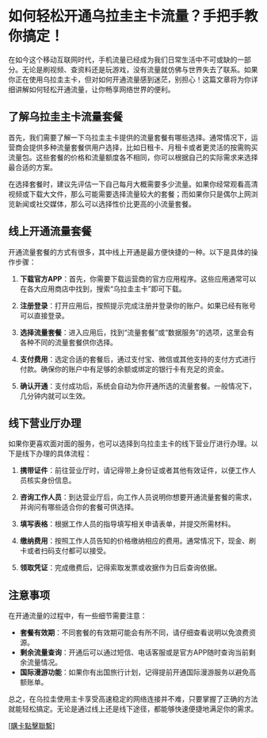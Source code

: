 # 如何轻松开通乌拉圭主卡流量？手把手教你搞定！

在如今这个移动互联网时代，手机流量已经成为我们日常生活中不可或缺的一部分。无论是刷视频、查资料还是玩游戏，没有流量就仿佛与世界失去了联系。如果你正在使用乌拉圭主卡，但对如何开通流量感到迷茫，别担心！这篇文章将为你详细讲解如何轻松开通流量，让你畅享网络世界的便利。

## 了解乌拉圭主卡流量套餐

首先，我们需要了解一下乌拉圭主卡提供的流量套餐有哪些选择。通常情况下，运营商会提供多种流量套餐供用户选择，比如日租卡、月租卡或者更灵活的按需购买流量包。这些套餐的价格和流量额度各不相同，你可以根据自己的实际需求来选择最合适的方案。

在选择套餐时，建议先评估一下自己每月大概需要多少流量。如果你经常观看高清视频或下载大文件，那么可能需要选择流量较大的套餐；而如果你只是偶尔上网浏览新闻或社交媒体，那么可以选择性价比更高的小流量套餐。

## 线上开通流量套餐

开通流量套餐的方式有很多，其中线上开通是最方便快捷的一种。以下是具体的操作步骤：

1. **下载官方APP**：首先，你需要下载运营商的官方应用程序。这些应用通常可以在各大应用商店中找到，搜索“乌拉圭主卡”即可下载。

2. **注册登录**：打开应用后，按照提示完成注册并登录你的账户。如果已经有账号可以直接登录。

3. **选择流量套餐**：进入应用后，找到“流量套餐”或“数据服务”的选项，这里会有各种不同的流量套餐供你选择。

4. **支付费用**：选定合适的套餐后，通过支付宝、微信或其他支持的支付方式进行付款。确保你的账户中有足够的余额或绑定的银行卡有充足的资金。

5. **确认开通**：支付成功后，系统会自动为你开通所选的流量套餐。一般情况下，几分钟内就可以生效。

## 线下营业厅办理

如果你更喜欢面对面的服务，也可以选择到乌拉圭主卡的线下营业厅进行办理。以下是线下办理的具体流程：

1. **携带证件**：前往营业厅时，请记得带上身份证或者其他有效证件，以便工作人员核实身份信息。

2. **咨询工作人员**：到达营业厅后，向工作人员说明你想要开通流量套餐的需求，并询问有哪些适合你的套餐可供选择。

3. **填写表格**：根据工作人员的指导填写相关申请表单，并提交所需材料。

4. **缴纳费用**：按照工作人员告知的价格缴纳相应的费用。通常情况下，现金、刷卡或者扫码支付都可以接受。

5. **领取凭证**：完成缴费后，记得索取发票或收据作为日后查询依据。

## 注意事项

在开通流量的过程中，有一些细节需要注意：

- **套餐有效期**：不同套餐的有效期可能会有所不同，请仔细查看说明以免浪费资源。
- **剩余流量查询**：开通后可以通过短信、电话客服或是官方APP随时查询当前剩余流量情况。
- **国际漫游功能**：如果你有出国旅行计划，记得提前开通国际漫游服务以避免高额账单。

总之，在乌拉圭使用主卡享受高速稳定的网络连接并不难，只要掌握了正确的方法就能轻松搞定。无论是通过线上还是线下途径，都能够快速便捷地满足你的需求。

[[購卡點擊聯繫](https://t.me/s/SXDXQF)]